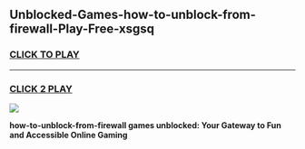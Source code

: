 
## Unblocked-Games-how-to-unblock-from-firewall-Play-Free-xsgsq
<h3>
<a href="https://premium76.site?title=how-to-unblock-from-firewall&ref=10A">CLICK TO PLAY</a></h3>
<hr>

<h3>
<a href="https://premium76.site?title=how-to-unblock-from-firewall&ref=10A">CLICK 2 PLAY</a>
  
</h3>

<a href="https://premium76.site?title=how-to-unblock-from-firewall&ref=10A"><img src="https://clearcache.store/games.png"></a>


**how-to-unblock-from-firewall games unblocked: Your Gateway to Fun and Accessible Online Gaming**
